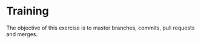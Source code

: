 # Training
The objective of this exercise is to master branches, commits, pull requests and merges.
